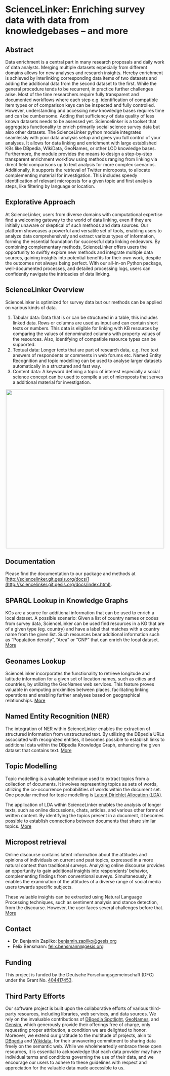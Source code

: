 # ScienceLinker: Enriching survey data with data from knowledgebases – and more



## Abstract
Data enrichment is a central part in many research proposals and daily work of data analysts. 
Merging multiple datasets especially from different domains allows for new analyses and research insights. 
Hereby enrichment is achieved by interlinking corresponding data items of two datasets and adding the additional data from the second dataset to the first.
While the general procedure tends to be recurrent, in practice further challenges arise.
Most of the time researchers require fully transparent and documented workflows where each step e.g. identification of compatible item types or of comparison keys can be inspected and fully controlled. 
However, understanding and accessing new knowledge bases requires time and can be cumbersome.
Adding that sufficiency of data quality of less known datasets needs to be assessed yet.
Sciencelinker is a toolset that aggregates functionality to enrich primarily social science survey data but also other datasets.
The ScienceLinker python module integrates seamlessly with your data analysis setup and gives you full control of your analyses.
It allows for data linking and enrichment with large established KBs like DBpedia, WikiData, GeoNames, or other LOD knowledge bases.
Furthermore, the module provides the means to design a step-by-step transparent enrichment workflow using methods ranging from linking via direct field comparisons up to text analysis for more complex scenarios.
Additionally, it supports the retrieval of Twitter microposts, to allocate complementing material for investigation. This includes speedy identification of relevant microposts for a given topic and first analysis steps, like filtering by language or location.

## Explorative Approach
At ScienceLinker, users from diverse domains with computational expertise find a welcoming gateway to the world of data linking, 
even if they are initially unaware or skeptical of such methods and data sources. Our platform showcases a powerful and versatile 
set of tools, enabling users to analyze data comprehensively and extract various types of information, forming the essential foundation 
for successful data linking endeavors. By combining complementary methods, ScienceLinker offers users the opportunity to swiftly explore 
new methods and integrate multiple data sources, gaining insights into potential benefits for their own work, despite the outcomes not always 
being perfect. With our all-in-on Python package, well-documented processes, and detailed processing logs, users can confidently navigate the 
intricacies of data linking.




## ScienceLinker Overview
ScienceLinker is optimized for survey data but our methods can be applied on various kinds of data.
1.	Tabular data: Data that is or can be structured in a table, this includes linked data. Rows or columns are used as input and can contain short texts or numbers. This data is eligible for linking with KB resources by comparing the values of denominated columns with property values of the resources. Also, identifying of compatible resource types can be supported.
2.	Textual data: Longer texts that are part of research data, e.g. free text answers of respondents or comments in web forums etc. Named Entity Recognition and topic modelling can be used to analyse larger datasets automatically in a structured and fast way.
3.	Content data: A keyword defining a topic of interest especially a social science concept can be used to compile a set of microposts that serves a additional material for investigation.

<div align="center">
<img src="http://sciencelinker.git.gesis.org/docs/_images/functions_overview.jpg" width="500"/>
</div>

## Documentation
Please find the documentation to our package and methods at [http://sciencelinker.git.gesis.org/docs/](http://sciencelinker.git.gesis.org/docs/index.html).

## SPARQL Lookup in Knowledge Graphs
KGs are a source for additional information that can be used to enrich a local dataset. A possible scenario: Given a list of 
country names or codes from survey data, ScienceLinker can be used find resources in a KG that are of a given type (eg. country) 
and have a label that matches with a country name from the given list. Such resources bear additional information such as 
“Population density”, “Area” or “GNP” that can enrich the local dataset. [More](http://sciencelinker.git.gesis.org/docs/kg_coverpage.html)

## Geonames Lookup
ScienceLinker incorporates the functionality to retrieve longitude and latitude information for a given set of location names, 
such as cities and countries, by utilizing the GeoNames web services. 
This feature proves valuable in computing proximities between places, facilitating linking operations and enabling further 
analyses based on geographical relationships. [More](http://sciencelinker.git.gesis.org/docs/geo_names.html)


## Named Entity Recognition (NER)
The integration of NER within ScienceLinker enables the extraction of structured information from unstructured text. By utilizing 
the DBpedia URLs associated with recognized entities, it becomes possible to establish links to additional data within the DBpedia Knowledge Graph, 
enhancing the given dataset that contains text. [More](http://sciencelinker.git.gesis.org/docs/ner_dbpspot.html)

## Topic Modelling
Topic modelling is a valuable technique used to extract topics from a collection of documents. It involves representing topics as 
sets of words, utilizing the co-occurrence probabilities of words within the document set. One popular method for topic modelling 
is [Latent Dirichlet Allocation (LDA)](https://papers.neurips.cc/paper/2010/file/71f6278d140af599e06ad9bf1ba03cb0-Paper.pdf).

The application of LDA within ScienceLinker enables the analysis of longer texts, such as online discussions, chats, articles, 
and various other forms of written content. By identifying the topics present in a document, it becomes possible to establish 
connections between documents that share similar topics. [More](http://sciencelinker.git.gesis.org/docs/lda_gensim.html)

## Micropost retrieval
Online discourse contains latent information about the attitudes and opinions of individuals on current and past topics, expressed 
in a more natural context than traditional surveys. Analyzing online discourse provides an opportunity to gain additional insights into 
respondents’ behavior, complementing findings from conventional surveys. Simultaneously, it enables the examination of the attitudes of 
a diverse range of social media users towards specific subjects.

These valuable insights can be extracted using Natural Language Processing techniques, such as sentiment analysis and stance detection, 
from the discourse. However, the user faces several challenges before that. [More](http://sciencelinker.git.gesis.org/docs/mpr_coverpage.html)

## Contact
* Dr. Benjamin Zapilko: benjamin.zapilko@gesis.org
* Felix Bensmann: felix.bensmann@gesis.org

## Funding
This project is funded by the Deutsche Forschungsgemeinschaft (DFG) under the Grant No. [404417453](https://gepris.dfg.de/gepris/projekt/404417453).


## Third Party Efforts
Our software project is built upon the collaborative efforts of various third-party resources, including libraries, web services, and data sources. 
We rely on the invaluable contributions of [DBpedia Spotlight](https://www.dbpedia-spotlight.org/), [GeoNames](https://www.geonames.org/about.html), 
and [Gensim](https://radimrehurek.com/gensim/), which generously provide their offerings free of charge, only requesting proper attribution, a 
condition we are delighted to honor. Moreover, we extend our gratitude to the multitude of projects, akin to [DBpedia](https://www.dbpedia.org/) 
and [Wikidata](https://www.wikidata.org/wiki/Wikidata:Main_Page), for their unwavering commitment to sharing data freely on the 
semantic web. While we wholeheartedly embrace these open resources, it is essential to acknowledge that each data provider may have individual 
terms and conditions governing the use of their data, and we encourage our users to adhere to these guidelines with respect and appreciation 
for the valuable data made accessible to us.

